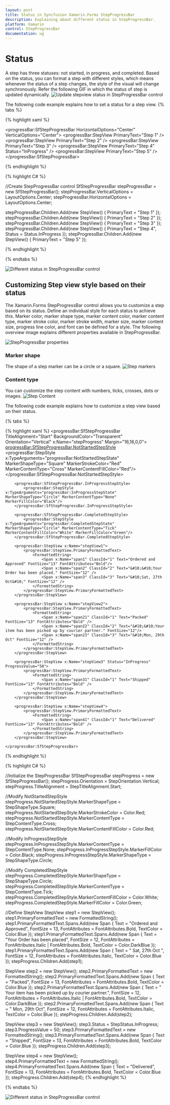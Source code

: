 ```yaml
---
layout: post
title: Status in Syncfusion Xamarin.Forms StepProgressBar
description: Explaining about different status in StepProgressBar.
platform: Xamarin
control: StepProgressBar
documentation: ug
---
```


# Status
	
A step has three statuses: not started, in progress, and completed. Based on the status, you can format a step with different styles, which means whenever the status of a step changes, the style of the visual will change synchronously. Refer the following GIF in which the status of step is updated dynamically.
![Update stepview status in StepProgressBar control](overview_images/Steps-in-Not-Started-Status.gif)

The following code example explains how to set a status for a step view.
{% tabs %} 

{% highlight xaml %} 

<progressBar:SfStepProgressBar HorizontalOptions="Center" VerticalOptions="Center">
    <progressBar:StepView PrimaryText="Step 1" />
    <progressBar:StepView PrimaryText="Step 2" />
    <progressBar:StepView PrimaryText="Step 3" />
	<progressBar:StepView PrimaryText="Step 4" Status="InProgress" />
    <progressBar:StepView PrimaryText="Step 5" />
</progressBar:SfStepProgressBar>        

{% endhighlight %}

{% highlight C# %} 

//Create StepProgressBar control
SfStepProgressBar stepProgressBar = new SfStepProgressBar();
stepProgressBar.VerticalOptions = LayoutOptions.Center;
stepProgressBar.HorizontalOptions = LayoutOptions.Center;

stepProgressBar.Children.Add(new StepView() { PrimaryText = "Step 1" });
stepProgressBar.Children.Add(new StepView() { PrimaryText = "Step 2" });
stepProgressBar.Children.Add(new StepView() { PrimaryText = "Step 3" });
stepProgressBar.Children.Add(new StepView() { PrimaryText = "Step 4", Status = Status.InProgress });
stepProgressBar.Children.Add(new StepView() { PrimaryText = "Step 5" });

{% endhighlight %}

{% endtabs %} 

![Different status in StepProgressBar control](overview_images/status.jpg)

## Customizing Step view style based on their status

The Xamarin.Forms StepProgressBar control allows you to customize a step based on its status. Define an individual style for each status to achieve this. Marker color, marker shape type, marker content color, marker content type, marker stroke color, marker stroke width, marker size, marker content size, progress line color, and font can be defined for a style. The following overview image explains different properties available in StepProgressBar.

![StepProgressBar properties](overview_images/properties.png)

### Marker shape

The shape of a step marker can be a circle or a square.
![Step markers](overview_images/Step-Markers.jpg)

### Content type

You can customize the step content with numbers, ticks, crosses, dots or images.
![Step Content](overview_images/Step-Content.png)

The following code example explains how to customize a step view based on their status.

{% tabs %} 

{% highlight xaml %} 
<progressBar:SfStepProgressBar TitleAlignment="Start" BackgroundColor="Transparent" Orientation="Vertical" x:Name="stepProgress" Margin="16,16,0,0">
        <progressBar:SfStepProgressBar.NotStartedStepStyle>
            <progressBar:StepStyle x:TypeArguments="progressBar:NotStartedStepState" MarkerShapeType="Square" MarkerStrokeColor="Red" MarkerContentType="Cross" MarkerContentFillColor="Red"/>
        </progressBar:SfStepProgressBar.NotStartedStepStyle>

        <progressBar:SfStepProgressBar.InProgressStepStyle>
            <progressBar:StepStyle x:TypeArguments="progressBar:InProgressStepState" MarkerShapeType="Circle" MarkerContentType="None" MarkerFillColor="Black"/>
        </progressBar:SfStepProgressBar.InProgressStepStyle>

        <progressBar:SfStepProgressBar.CompletedStepStyle>
            <progressBar:StepStyle x:TypeArguments="progressBar:CompletedStepState" MarkerShapeType="Circle" MarkerContentType="Tick" MarkerContentFillColor="White" MarkerFillColor="Green"/>
        </progressBar:SfStepProgressBar.CompletedStepStyle>
       
        <progressBar:StepView x:Name="stepView1">
            <progressBar:StepView.PrimaryFormattedText>
                <FormattedString>
                    <Span x:Name="span1" ClassId="1" Text="Ordered and Approved" FontSize="13" FontAttributes="Bold"/>
                    <Span x:Name="span2" ClassId="2" Text="&#10;&#10;Your Order has been placed." FontSize="12" />
                    <Span x:Name="span3" ClassId="3" Text="&#10;Sat, 27th Oct&#10;" FontSize="12" />
                </FormattedString>
            </progressBar:StepView.PrimaryFormattedText>
        </progressBar:StepView>

        <progressBar:StepView x:Name="stepView2">
            <progressBar:StepView.PrimaryFormattedText>
                <FormattedString>
                    <Span x:Name="span21" ClassId="1" Text="Packed" FontSize="13" FontAttributes="Bold" />
                    <Span x:Name="span22" ClassId="2" Text="&#10;&#10;Your item has been picked up by courier partner." FontSize="12"/>
                    <Span x:Name="span23" ClassId="3" Text="&#10;Mon, 29th Oct" FontSize="12" />
                </FormattedString>
            </progressBar:StepView.PrimaryFormattedText>
        </progressBar:StepView>

        <progressBar:StepView x:Name="stepView3" Status="InProgress" ProgressValue="50">
            <progressBar:StepView.PrimaryFormattedText>
                <FormattedString>
                    <Span x:Name="span31" ClassId="1" Text="Shipped" FontSize="13" FontAttributes="Bold" />
                </FormattedString>
            </progressBar:StepView.PrimaryFormattedText>
        </progressBar:StepView>

        <progressBar:StepView x:Name="stepView4">
            <progressBar:StepView.PrimaryFormattedText>
                <FormattedString>
                    <Span x:Name="span41" ClassId="1" Text="Delivered" FontSize="13" FontAttributes="Bold" />
                </FormattedString>
            </progressBar:StepView.PrimaryFormattedText>
        </progressBar:StepView>

    </progressBar:SfStepProgressBar>
{% endhighlight %}

{% highlight C# %} 

//Initialize the StepProgressBar
SfStepProgressBar stepProgress = new SfStepProgressBar();
stepProgress.Orientation = StepOrientation.Vertical;            
stepProgress.TitleAlignment = StepTitleAlignment.Start;

//Modify NotStartedStepStyle
stepProgress.NotStartedStepStyle.MarkerShapeType = StepShapeType.Square;
stepProgress.NotStartedStepStyle.MarkerStrokeColor = Color.Red;
stepProgress.NotStartedStepStyle.MarkerContentType = StepContentType.Cross;
stepProgress.NotStartedStepStyle.MarkerContentFillColor = Color.Red;

//Modify InProgressStepStyle
stepProgress.InProgressStepStyle.MarkerContentType = StepContentType.None;
stepProgress.InProgressStepStyle.MarkerFillColor = Color.Black;
stepProgress.InProgressStepStyle.MarkerShapeType = StepShapeType.Circle;

//Modify CompletedStepStyle
stepProgress.CompletedStepStyle.MarkerShapeType = StepShapeType.Circle;            
stepProgress.CompletedStepStyle.MarkerContentType = StepContentType.Tick;
stepProgress.CompletedStepStyle.MarkerContentFillColor = Color.White;
stepProgress.CompletedStepStyle.MarkerFillColor = Color.Green;

//Define StepView
StepView step1 = new StepView();
step1.PrimaryFormattedText = new FormattedString();
step1.PrimaryFormattedText.Spans.Add(new Span { Text = "Ordered and Approved", FontSize = 13, FontAttributes = FontAttributes.Bold, TextColor = Color.Blue });
step1.PrimaryFormattedText.Spans.Add(new Span { Text = "Your Order has been placed", FontSize = 12, FontAttributes = FontAttributes.Italic | FontAttributes.Bold, TextColor = Color.DarkBlue });
step1.PrimaryFormattedText.Spans.Add(new Span { Text = "&#10;Sat, 27th Oct&#10;", FontSize = 12, FontAttributes = FontAttributes.Italic, TextColor = Color.Blue });
stepProgress.Children.Add(step1);
          
StepView step2 = new StepView();
step2.PrimaryFormattedText = new FormattedString();
step2.PrimaryFormattedText.Spans.Add(new Span { Text = "Packed", FontSize = 13, FontAttributes = FontAttributes.Bold, TextColor = Color.Blue });
step2.PrimaryFormattedText.Spans.Add(new Span { Text = "&#10;&#10;Your item has been picked up by courier partner.", FontSize = 12, FontAttributes = FontAttributes.Italic | FontAttributes.Bold, TextColor = Color.DarkBlue });
step2.PrimaryFormattedText.Spans.Add(new Span { Text = "&#10;Mon, 29th Oct", FontSize = 12, FontAttributes = FontAttributes.Italic, TextColor = Color.Blue });
stepProgress.Children.Add(step2);

StepView step3 = new StepView();
step3.Status = StepStatus.InProgress;
step3.ProgressValue = 50;
step3.PrimaryFormattedText = new FormattedString();
step3.PrimaryFormattedText.Spans.Add(new Span { Text = "Shipped", FontSize = 13, FontAttributes = FontAttributes.Bold, TextColor = Color.Blue });
stepProgress.Children.Add(step3);


StepView step4 = new StepView();	
step4.PrimaryFormattedText = new FormattedString();
step4.PrimaryFormattedText.Spans.Add(new Span { Text = "Delivered", FontSize = 13, FontAttributes = FontAttributes.Bold, TextColor = Color.Blue });
stepProgress.Children.Add(step4);
{% endhighlight %}

{% endtabs %} 

![Different status in StepProgressBar control](overview_images/style.png)